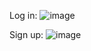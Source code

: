 Log in:
![image](https://github.com/user-attachments/assets/ebb2185e-13f6-4aff-bcf8-d07e63260810)

Sign up:
![image](https://github.com/user-attachments/assets/431f1509-d543-4473-bd3a-7f8c4e9092c6)

